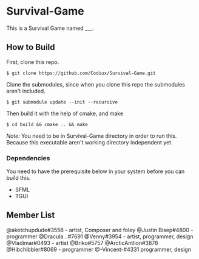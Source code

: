 # Survival-Game
This is a Survival Game named ___.

## How to Build
First, clone this repo.
```
$ git clone https://github.com/Codiux/Survival-Game.git
```
Clone the submodules, since when you clone this repo the submodules aren't included.
```
$ git submodule update --init --recursive
```
Then build it with the help of cmake, and make
```
$ cd build && cmake .. && make
```

*Note:* You need to be in Survival-Game directory in order to run this. Because this executable aren't working directory independent yet.

### Dependencies
You need to have the prerequisite below in your system before you can build this.
- SFML
- TGUI

## Member List
@aketchupdude#3556 - artist, Composer and foley
@Justin Bisep#4800 - programmer
@Dracula...#7691 
@Venny#3954 - artist, programmer, design
@Vladimar#0493 - artist
@Briko#5757 
@ArcticAntlion#3878 
@Hibchibbler#8069 - programmer
@-Vincent-#4331 programmer, design
